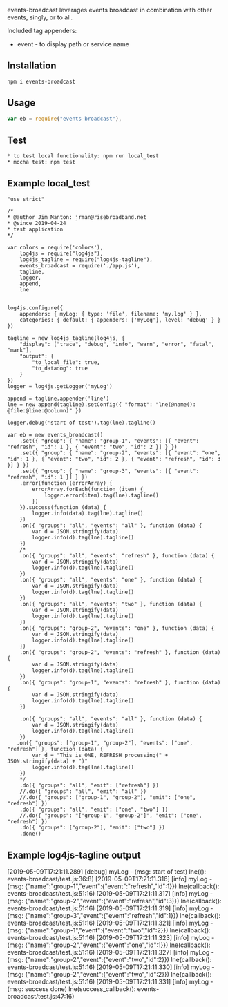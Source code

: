 

events-broadcast leverages events broadcast in combination with other events, singly, or to all.

Included tag appenders:

* event - to display path or service name


Installation
---------
```
npm i events-broadcast
```

Usage
---------
```js
var eb = require("events-broadcast"),


```

Test
---------
```
* to test local functionality: npm run local_test
* mocha test: npm test
```

Example local_test
---------
```
"use strict"

/*
* @author Jim Manton: jrman@risebroadband.net
* @since 2019-04-24
* test application
*/

var colors = require('colors'),
    log4js = require("log4js"),
    log4js_tagline = require("log4js-tagline"),
    events_broadcast = require('./app.js'),
    tagline,
    logger,
    append,
    lne


log4js.configure({
    appenders: { myLog: { type: 'file', filename: 'my.log' } },
    categories: { default: { appenders: ['myLog'], level: 'debug' } }
})

tagline = new log4js_tagline(log4js, {
    "display": ["trace", "debug", "info", "warn", "error", "fatal", "mark"],
    "output": {
        "to_local_file": true,
        "to_datadog": true
    }
})
logger = log4js.getLogger('myLog')

append = tagline.appender('line')
lne = new append(tagline).setConfig({ "format": "lne(@name(): @file:@line:@column)" })

logger.debug('start of test').tag(lne).tagline()

var eb = new events_broadcast()
    .set({ "group": { "name": "group-1", "events": [{ "event": "refresh", "id": 1 }, { "event": "two", "id": 2 }] } })
    .set({ "group": { "name": "group-2", "events": [{ "event": "one", "id": 1 }, { "event": "two", "id": 2 }, { "event": "refresh", "id": 3 }] } })
    .set({ "group": { "name": "group-3", "events": [{ "event": "refresh", "id": 1 }] } })
    .error(function (errorArray) {
        errorArray.forEach(function (item) {
            logger.error(item).tag(lne).tagline()
        })
    }).success(function (data) {
        logger.info(data).tag(lne).tagline()
    })
    .on({ "groups": "all", "events": "all" }, function (data) {
        var d = JSON.stringify(data)
        logger.info(d).tag(lne).tagline()
    })
    /*
    .on({ "groups": "all", "events": "refresh" }, function (data) {
        var d = JSON.stringify(data)
        logger.info(d).tag(lne).tagline()
    })
    .on({ "groups": "all", "events": "one" }, function (data) {
        var d = JSON.stringify(data)
        logger.info(d).tag(lne).tagline()
    })
    .on({ "groups": "all", "events": "two" }, function (data) {
        var d = JSON.stringify(data)
        logger.info(d).tag(lne).tagline()
    })
    .on({ "groups": "group-2", "events": "one" }, function (data) {
        var d = JSON.stringify(data)
        logger.info(d).tag(lne).tagline()
    })
    .on({ "groups": "group-2", "events": "refresh" }, function (data) {
        var d = JSON.stringify(data)
        logger.info(d).tag(lne).tagline()
    })
    .on({ "groups": "group-1", "events": "refresh" }, function (data) {
        var d = JSON.stringify(data)
        logger.info(d).tag(lne).tagline()
    })

    .on({ "groups": "all", "events": "all" }, function (data) {
        var d = JSON.stringify(data)
        logger.info(d).tag(lne).tagline()
    })
   .on({ "groups": ["group-1", "group-2"], "events": ["one", "refresh"] }, function (data) {
        var d = "This is ONE, REFRESH processing(" + JSON.stringify(data) + ")"
        logger.info(d).tag(lne).tagline()
    })
    */
    .do({ "groups": "all", "emit": ["refresh"] })
    //.do({ "groups": "all", "emit": "all" })
    //.do({ "groups": ["group-1", "group-2"], "emit": ["one", "refresh"] })
    .do({ "groups": "all", "emit": ["one", "two"] })
    //.do({ "groups": "["group-1", "group-2"]", "emit": ["one", "refresh"] })
    .do({ "groups": ["group-2"], "emit": ["two"] })
    .done()
```

Example log4js-tagline output
---------
[2019-05-09T17:21:11.289] [debug] myLog - (msg: start of test) lne(<anonymous>(): events-broadcast/test.js:36:8)
[2019-05-09T17:21:11.316] [info] myLog - (msg: {"name":"group-1","event":{"event":"refresh","id":1}}) lne(callback(): events-broadcast/test.js:51:16)
[2019-05-09T17:21:11.317] [info] myLog - (msg: {"name":"group-2","event":{"event":"refresh","id":3}}) lne(callback(): events-broadcast/test.js:51:16)
[2019-05-09T17:21:11.319] [info] myLog - (msg: {"name":"group-3","event":{"event":"refresh","id":1}}) lne(callback(): events-broadcast/test.js:51:16)
[2019-05-09T17:21:11.321] [info] myLog - (msg: {"name":"group-1","event":{"event":"two","id":2}}) lne(callback(): events-broadcast/test.js:51:16)
[2019-05-09T17:21:11.323] [info] myLog - (msg: {"name":"group-2","event":{"event":"one","id":1}}) lne(callback(): events-broadcast/test.js:51:16)
[2019-05-09T17:21:11.327] [info] myLog - (msg: {"name":"group-2","event":{"event":"two","id":2}}) lne(callback(): events-broadcast/test.js:51:16)
[2019-05-09T17:21:11.330] [info] myLog - (msg: {"name":"group-2","event":{"event":"two","id":2}}) lne(callback(): events-broadcast/test.js:51:16)
[2019-05-09T17:21:11.331] [info] myLog - (msg: success done) lne(success_callback(): events-broadcast/test.js:47:16)

```
